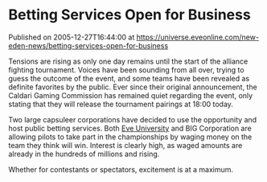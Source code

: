 # Betting Services Open for Business
Published on 2005-12-27T16:44:00 at https://universe.eveonline.com/new-eden-news/betting-services-open-for-business

Tensions are rising as only one day remains until the start of the alliance fighting tournament. Voices have been sounding from all over, trying to guess the outcome of the event, and some teams have been revealed as definite favorites by the public. Ever since their original announcement, the Caldari Gaming Commission has remained quiet regarding the event, only stating that they will release the tournament pairings at 18:00 today.  
  
Two large capsuleer corporations have decided to use the opportunity and host public betting services. Both [ Eve University](http://myeve.eve-online.com/ingameboard.asp?a=topic&threadID=268921) and BIG Corporation are allowing pilots to take part in the championships by waging money on the team they think will win. Interest is clearly high, as waged amounts are already in the hundreds of millions and rising.  
  
Whether for contestants or spectators, excitement is at a maximum.
